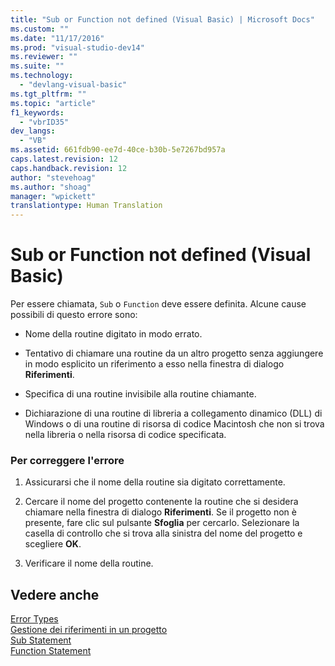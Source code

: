 ```yaml
---
title: "Sub or Function not defined (Visual Basic) | Microsoft Docs"
ms.custom: ""
ms.date: "11/17/2016"
ms.prod: "visual-studio-dev14"
ms.reviewer: ""
ms.suite: ""
ms.technology: 
  - "devlang-visual-basic"
ms.tgt_pltfrm: ""
ms.topic: "article"
f1_keywords: 
  - "vbrID35"
dev_langs: 
  - "VB"
ms.assetid: 661fdb90-ee7d-40ce-b30b-5e7267bd957a
caps.latest.revision: 12
caps.handback.revision: 12
author: "stevehoag"
ms.author: "shoag"
manager: "wpickett"
translationtype: Human Translation
---
```

# Sub or Function not defined (Visual Basic)
Per essere chiamata, `Sub` o `Function` deve essere definita.  Alcune cause possibili di questo errore sono:  
  
-   Nome della routine digitato in modo errato.  
  
-   Tentativo di chiamare una routine da un altro progetto senza aggiungere in modo esplicito un riferimento a esso nella finestra di dialogo **Riferimenti**.  
  
-   Specifica di una routine invisibile alla routine chiamante.  
  
-   Dichiarazione di una routine di libreria a collegamento dinamico \(DLL\) di Windows o di una routine di risorsa di codice Macintosh che non si trova nella libreria o nella risorsa di codice specificata.  
  
### Per correggere l'errore  
  
1.  Assicurarsi che il nome della routine sia digitato correttamente.  
  
2.  Cercare il nome del progetto contenente la routine che si desidera chiamare nella finestra di dialogo **Riferimenti**.  Se il progetto non è presente, fare clic sul pulsante **Sfoglia** per cercarlo.  Selezionare la casella di controllo che si trova alla sinistra del nome del progetto e scegliere **OK**.  
  
3.  Verificare il nome della routine.  
  
## Vedere anche  
 [Error Types](../../../visual-basic/programming-guide/language-features/error-types.md)   
 [Gestione dei riferimenti in un progetto](/visual-studio/ide/managing-references-in-a-project)   
 [Sub Statement](../../../visual-basic/language-reference/statements/sub-statement.md)   
 [Function Statement](../../../visual-basic/language-reference/statements/function-statement.md)